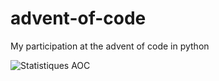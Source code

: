 # advent-of-code

My participation at the advent of code in python

![Statistiques AOC](https://aoc-stats.vercel.app/api/card?username=mbido&totalStars=124&currentYearStars=14&currentDay76&completedDays=7&currentYear=2024)